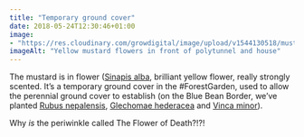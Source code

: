 ```yaml
---
title: "Temporary ground cover"
date: 2018-05-24T12:30:46+01:00
image: 
- "https://res.cloudinary.com/growdigital/image/upload/v1544130518/mustard-28428275198.jpg"
imageAlt: "Yellow mustard flowers in front of polytunnel and house"
---
```


The mustard is in flower ([Sinapis alba](https://www.pfaf.org/user/plant.aspx?LatinName=Sinapis+alba), brilliant yellow flower, really strongly scented. It’s a temporary ground cover in the #ForestGarden, used to allow the perennial ground cover to establish (on the Blue Bean Border, we’ve planted [Rubus nepalensis](https://www.pfaf.org/user/plant.aspx?latinname=rubus+nepalensis), [Glechomae hederacea](https://www.pfaf.org/user/Plant.aspx?LatinName=Glechoma+hederacea) and [Vinca minor](https://www.pfaf.org/user/plant.aspx?latinname=Vinca+minor)).

Why _is_ the periwinkle called The Flower of Death?!?!

